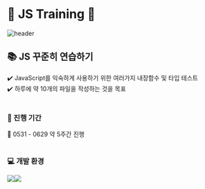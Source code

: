 # 💛 JS Training 💛

![header](https://capsule-render.vercel.app/api?type=waving&color=ccd10c&height=300&section=header&text=JavaScript%20Training&fontColor=000000&fontSize=70&animation=fadeIn)

## :books: JS 꾸준히 연습하기
:heavy_check_mark: JavaScript를 익숙하게 사용하기 위한 여러가지 내장함수 및 타입 테스트 <br>
:heavy_check_mark: 하루에 약 10개의 파일을 작성하는 것을 목표 <br><br>

### :pushpin: 진행 기간
:date: 0531 - 0629 약 5주간 진행 <br><br>

### :computer: 개발 환경 
<img src="https://img.shields.io/badge/JavaScript-F7DF1E?style=for-the-badge&logo=javascript&logoColor=white"><img src="https://img.shields.io/badge/Visual%20Studio%20Code-007ACC?style=for-the-badge&logo=visualstudiocode&logoColor=white">
<br><br>
